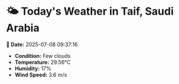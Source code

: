 # 🌤️ Today's Weather in Taif, Saudi Arabia

**📅 Date:** 2025-07-08 09:37:16

- **Condition:** Few clouds
- **Temperature:** 29.56°C
- **Humidity:** 17%
- **Wind Speed:** 3.6 m/s
